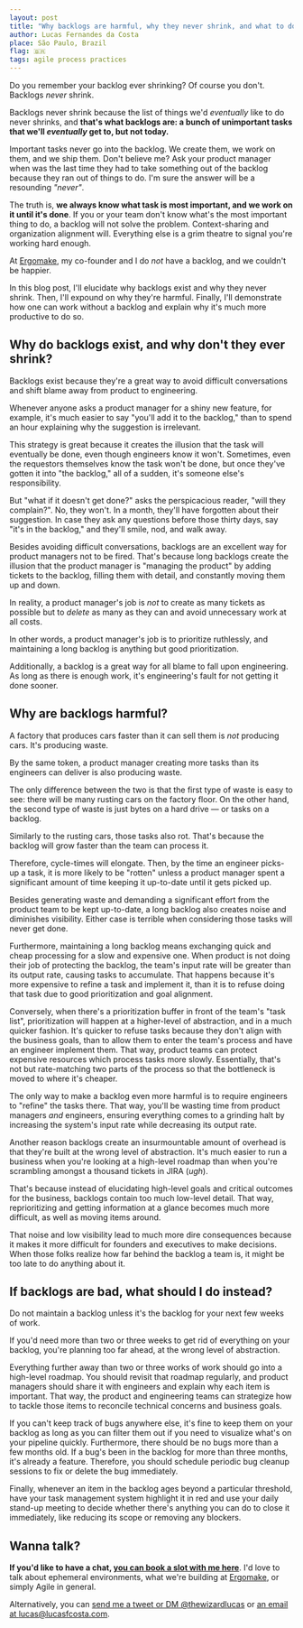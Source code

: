 ```yaml
---
layout: post
title: "Why backlogs are harmful, why they never shrink, and what to do instead"
author: Lucas Fernandes da Costa
place: São Paulo, Brazil
flag: 🇧🇷
tags: agile process practices
---
```


Do you remember your backlog ever shrinking? Of course you don't. Backlogs _never_ shrink.

Backlogs never shrink because the list of things we'd _eventually_ like to do never shrinks, and **that's what backlogs are: a bunch of unimportant tasks that we'll _eventually_ get to, but not today.**

Important tasks never go into the backlog. We create them, we work on them, and we ship them. Don't believe me? Ask your product manager when was the last time they had to take something out of the backlog because they ran out of things to do. I'm sure the answer will be a resounding _"never"_.

The truth is, **we always know what task is most important, and we work on it until it's done**. If you or your team don't know what's the most important thing to do, a backlog will not solve the problem. Context-sharing and organization alignment will. Everything else is a grim theatre to signal you're working hard enough.

At [Ergomake](https://www.ergomake.dev), my co-founder and I do _not_ have a backlog, and we couldn't be happier.

In this blog post, I'll elucidate why backlogs exist and why they never shrink. Then, I'll expound on why they're harmful. Finally, I'll demonstrate how one can work without a backlog and explain why it's much more productive to do so.



## Why do backlogs exist, and why don't they ever shrink?

Backlogs exist because they're a great way to avoid difficult conversations and shift blame away from product to engineering.

Whenever anyone asks a product manager for a shiny new feature, for example, it's much easier to say "you'll add it to the backlog," than to spend an hour explaining why the suggestion is irrelevant.

This strategy is great because it creates the illusion that the task will eventually be done, even though engineers know it won't. Sometimes, even the requestors themselves know the task won't be done, but once they've gotten it into "the backlog," all of a sudden, it's someone else's responsibility.

But "what if it doesn't get done?" asks the perspicacious reader, "will they complain?". No, they won't. In a month, they'll have forgotten about their suggestion. In case they ask any questions before those thirty days, say "it's in the backlog," and they'll smile, nod, and walk away.

Besides avoiding difficult conversations, backlogs are an excellent way for product managers not to be fired. That's because long backlogs create the illusion that the product manager is "managing the product" by adding tickets to the backlog, filling them with detail, and constantly moving them up and down.

In reality, a product manager's job is _not_ to create as many tickets as possible but to _delete_ as many as they can and avoid unnecessary work at all costs.

In other words, a product manager's job is to prioritize ruthlessly, and maintaining a long backlog is anything but good prioritization.

Additionally, a backlog is a great way for all blame to fall upon engineering. As long as there is enough work, it's engineering's fault for not getting it done sooner.

## Why are backlogs harmful?

A factory that produces cars faster than it can sell them is _not_ producing cars. It's producing waste.

By the same token, a product manager creating more tasks than its engineers can deliver is also producing waste.

The only difference between the two is that the first type of waste is easy to see: there will be many rusting cars on the factory floor. On the other hand, the second type of waste is just bytes on a hard drive — or tasks on a backlog.

<BlogImage 
  src="/assets/backlogs/waste.png" 
  alt="Diagram showing waste production when input rate exceeds output rate"
  href="/assets/backlogs/waste.png"
  caption="Whenever the backlog's input rate is greater than its output rate, teams produce waste."
/>

Similarly to the rusting cars, those tasks also rot. That's because the backlog will grow faster than the team can process it.

Therefore, cycle-times will elongate. Then, by the time an engineer picks-up a task, it is more likely to be "rotten" unless a product manager spent a significant amount of time keeping it up-to-date until it gets picked up.

<BlogImage 
  src="/assets/backlogs/cycle-times.png" 
  alt="Chart showing how cycle times increase as backlog grows"
  href="/assets/backlogs/cycle-times.png"
  caption="As the backlog grows, cycle-times elongate, increasing the chance that an engineer will pick-up a 'rotten' task unless a product manager has spent significant time keeping that task up-to-date."
/>

Besides generating waste and demanding a significant effort from the product team to be kept up-to-date, a long backlog also creates noise and diminishes visibility. Either case is terrible when considering those tasks will never get done.

Furthermore, maintaining a long backlog means exchanging quick and cheap processing for a slow and expensive one. When product is not doing their job of protecting the backlog, the team's input rate will be greater than its output rate, causing tasks to accumulate. That happens because it's more expensive to refine a task and implement it, than it is to refuse doing that task due to good prioritization and goal alignment.

<BlogImage 
  src="/assets/backlogs/backlogs-bad.png" 
  alt="Diagram showing inefficient workflow with large backlog"
  href="/assets/backlogs/backlogs-bad.png"
  caption="Whenever product allows any task to go into the backlog, they ensure engineering will be a bottleneck. Besides being an expensive resource, processing tasks at a lower level of abstraction is slower."
/>

Conversely, when there's a prioritization buffer in front of the team's "task list", prioritization will happen at a higher-level of abstraction, and in a much quicker fashion. It's quicker to refuse tasks because they don't align with the business goals, than to allow them to enter the team's process and have an engineer implement them. That way, product teams can protect expensive resources which process tasks more slowly. Essentially, that's not but rate-matching two parts of the process so that the bottleneck is moved to where it's cheaper.

<BlogImage 
  src="/assets/backlogs/backlogs-good.png" 
  alt="Diagram showing efficient workflow with prioritization buffer"
  href="/assets/backlogs/backlogs-good.png"
  caption="By adding a buffer in front of the teams 'task list', teams move the bottleneck to where it's cheaper. That's because refusing tasks at a higher level of abstraction is quicker and easier than implementing them."
/>

The only way to make a backlog even more harmful is to require engineers to "refine" the tasks there. That way, you'll be wasting time from product managers _and_ engineers, ensuring everything comes to a grinding halt by increasing the system's input rate while decreasing its output rate.

Another reason backlogs create an insurmountable amount of overhead is that they're built at the wrong level of abstraction. It's much easier to run a business when you're looking at a high-level roadmap than when you're scrambling amongst a thousand tickets in JIRA (_ugh_).

That's because instead of elucidating high-level goals and critical outcomes for the business, backlogs contain too much low-level detail. That way, reprioritizing and getting information at a glance becomes much more difficult, as well as moving items around.

That noise and low visibility lead to much more dire consequences because it makes it more difficult for founders and executives to make decisions. When those folks realize how far behind the backlog a team is, it might be too late to do anything about it.

## If backlogs are bad, what should I do instead?

Do not maintain a backlog unless it's the backlog for your next few weeks of work.

If you'd need more than two or three weeks to get rid of everything on your backlog, you're planning too far ahead, at the wrong level of abstraction.

Everything further away than two or three works of work should go into a high-level roadmap. You should revisit that roadmap regularly, and product managers should share it with engineers and explain why each item is important. That way, the product and engineering teams can strategize how to tackle those items to reconcile technical concerns and business goals.

If you can't keep track of bugs anywhere else, it's fine to keep them on your backlog as long as you can filter them out if you need to visualize what's on your pipeline quickly. Furthermore, there should be no bugs more than a few months old. If a bug's been in the backlog for more than three months, it's already a feature. Therefore, you should schedule periodic bug cleanup sessions to fix or delete the bug immediately.

Finally, whenever an item in the backlog ages beyond a particular threshold, have your task management system highlight it in red and use your daily stand-up meeting to decide whether there's anything you can do to close it immediately, like reducing its scope or removing any blockers.

## Wanna talk?

**If you'd like to have a chat, <a onclick="sa_event('calendly-backlogs')" target="_blank" href="https://calendly.com/lucasfcosta/1-1-with-lucas">you can book a slot with me here</a>**. I'd love to talk about ephemeral environments, what we're building at [Ergomake](https://www.ergomake.dev), or simply Agile in general.

Alternatively, you can [send me a tweet or DM @thewizardlucas](https://twitter.com/thewizardlucas) or [an email at lucas@lucasfcosta.com](mailto:lucas@lucasfcosta.com).
